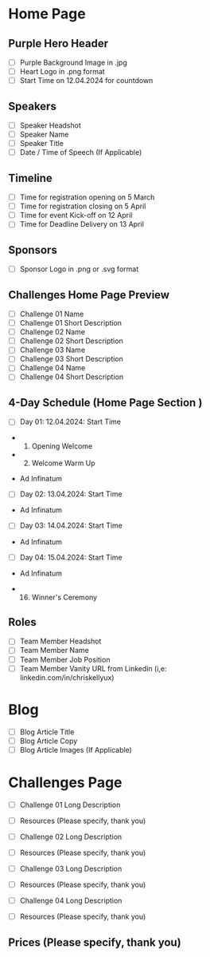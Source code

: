 # Home Page

## Purple Hero Header 

- [ ] Purple Background Image in .jpg
- [ ] Heart Logo in .png format
- [ ] Start Time on 12.04.2024 for countdown

## Speakers

-  [ ] Speaker Headshot
-  [ ] Speaker Name
-  [ ] Speaker Title 
-  [ ] Date / Time of Speech (If Applicable)

## Timeline

-  [ ] Time for registration opening on 5 March 
-  [ ] Time for registration closing on 5 April 
-  [ ] Time for event Kick-off on 12 April 
-  [ ] Time for Deadline Delivery on 13 April
 
## Sponsors

-  [ ] Sponsor Logo in .png or .svg format

## Challenges Home Page Preview 

-  [ ]  Challenge 01 Name
-  [ ]  Challenge 01 Short Description
-  [ ]  Challenge 02 Name
-  [ ]  Challenge 02 Short Description
-  [ ]  Challenge 03 Name
-  [ ]  Challenge 03 Short Description
-  [ ]  Challenge 04 Name
-  [ ]  Challenge 04 Short Description

## 4-Day Schedule (Home Page Section ) 

-  [ ] Day 01: 12.04.2024: Start Time

- 01. Opening Welcome
- 02. Welcome Warm Up
+ Ad Infinatum 

-  [ ] Day 02: 13.04.2024: Start Time 

+ Ad Infinatum

-  [ ] Day 03: 14.04.2024: Start Time

+ Ad Infinatum

-  [ ] Day 04: 15.04.2024: Start Time 

+ Ad Infinatum
- 16. Winner's Ceremony

## Roles 

-  [ ] Team Member Headshot
-  [ ] Team Member Name
-  [ ] Team Member Job Position
-  [ ] Team Member Vanity URL from Linkedin (i,e: linkedin.com/in/chriskellyux)

# Blog 

-  [ ] Blog Article Title
-  [ ] Blog Article Copy
-  [ ] Blog Article Images (If Applicable)

# Challenges Page 

-  [ ] Challenge 01 Long Description
-  [ ]  Resources (Please specify, thank you) 

-  [ ] Challenge 02 Long Description
-  [ ]  Resources (Please specify, thank you) 

-  [ ]  Challenge 03 Long Description
-  [ ]  Resources (Please specify, thank you) 

-  [ ]  Challenge 04 Long Description
-  [ ]  Resources (Please specify, thank you) 

## Prices (Please specify, thank you) 

